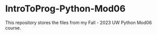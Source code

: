 # IntroToProg-Python-Mod06
This repository stores the files from my Fall - 2023 UW Python Mod06 course.
